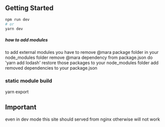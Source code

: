 ## Getting Started

```bash
npm run dev
# or
yarn dev
```


##### how to add modules
to add external modules you have to
remove @mara package folder in your node_modules folder
remove @mara dependency from package.json
do 'yarn add lodash'
restore those packages to your node_modules folder
add removed dependencies to your package.json

### static module build
yarn export



## Important
even in dev mode this site should served from nginx otherwise will not work
